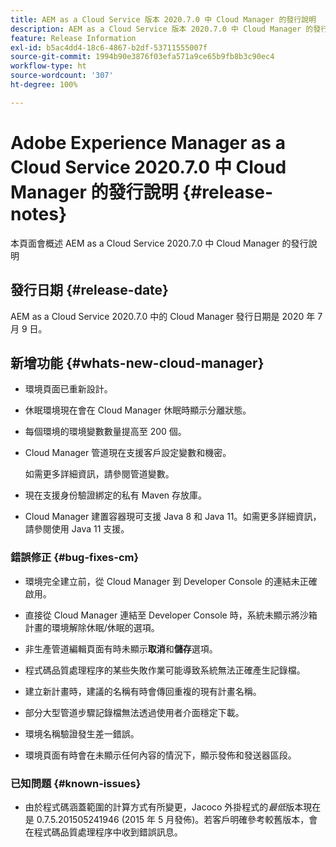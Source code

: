 ```yaml
---
title: AEM as a Cloud Service 版本 2020.7.0 中 Cloud Manager 的發行說明
description: AEM as a Cloud Service 版本 2020.7.0 中 Cloud Manager 的發行說明
feature: Release Information
exl-id: b5ac4dd4-18c6-4867-b2df-53711555007f
source-git-commit: 1994b90e3876f03efa571a9ce65b9fb8b3c90ec4
workflow-type: ht
source-wordcount: '307'
ht-degree: 100%

---
```


# Adobe Experience Manager as a Cloud Service 2020.7.0 中 Cloud Manager 的發行說明 {#release-notes}

本頁面會概述 AEM as a Cloud Service 2020.7.0 中 Cloud Manager 的發行說明

## 發行日期 {#release-date}

AEM as a Cloud Service 2020.7.0 中的 Cloud Manager 發行日期是 2020 年 7 月 9 日。

## 新增功能 {#whats-new-cloud-manager}

* 環境頁面已重新設計。

* 休眠環境現在會在 Cloud Manager 休眠時顯示分離狀態。

* 每個環境的環境變數數量提高至 200 個。

* Cloud Manager 管道現在支援客戶設定變數和機密。

  如需更多詳細資訊，請參閱管道變數。

* 現在支援身份驗證綁定的私有 Maven 存放庫。

* Cloud Manager 建置容器現可支援 Java 8 和 Java 11。如需更多詳細資訊，請參閱使用 Java 11 支援。

### 錯誤修正 {#bug-fixes-cm}

* 環境完全建立前，從 Cloud Manager 到 Developer Console 的連結未正確啟用。

* 直接從 Cloud Manager 連結至 Developer Console 時，系統未顯示將沙箱計畫的環境解除休眠/休眠的選項。

* 非生產管道編輯頁面有時未顯示&#x200B;**取消**&#x200B;和&#x200B;**儲存**&#x200B;選項。

* 程式碼品質處理程序的某些失敗作業可能導致系統無法正確產生記錄檔。

* 建立新計畫時，建議的名稱有時會傳回重複的現有計畫名稱。

* 部分大型管道步驟記錄檔無法透過使用者介面穩定下載。

* 環境名稱驗證發生差一錯誤。

* 環境頁面有時會在未顯示任何內容的情況下，顯示發佈和發送器區段。

### 已知問題 {#known-issues}

* 由於程式碼涵蓋範圍的計算方式有所變更，Jacoco 外掛程式的&#x200B;*最低*&#x200B;版本現在是 0.7.5.201505241946 (2015 年 5 月發佈)。若客戶明確參考較舊版本，會在程式碼品質處理程序中收到錯誤訊息。
